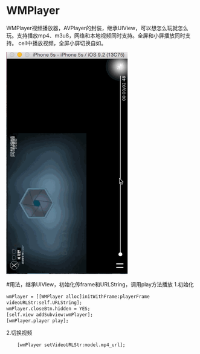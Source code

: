 # WMPlayer
WMPlayer视频播放器，AVPlayer的封装，继承UIView，可以想怎么玩就怎么玩。支持播放mp4、m3u8，网络和本地视频同时支持。全屏和小屏播放同时支持。
cell中播放视频，全屏小屏切换自如。

![image](https://github.com/zhengwenming/WMPlayer/blob/master/WMPlayer/Resource/WMPlayer.gif)   

#用法，继承UIVIew，初始化传frame和URLString，调用play方法播放
1.初始化

    wmPlayer = [[WMPlayer alloc]initWithFrame:playerFrame videoURLStr:self.URLString];
    wmPlayer.closeBtn.hidden = YES;
    [self.view addSubview:wmPlayer];
    [wmPlayer.player play];
    
2.切换视频

        [wmPlayer setVideoURLStr:model.mp4_url];


